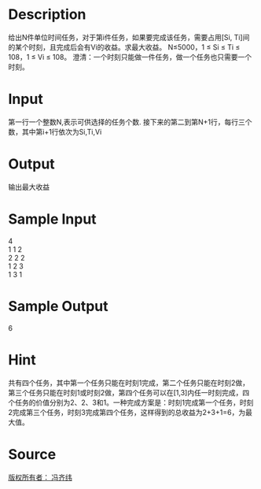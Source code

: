 
# Description

<div class="content"><p>给出N件单位时间任务，对于第i件任务，如果要完成该任务，需要占用[Si, Ti]间的某个时刻，且完成后会有Vi的收益。求最大收益。 N≤5000，1 ≤ Si ≤ Ti ≤ 108，1 ≤ Vi ≤ 108。 澄清：一个时刻只能做一件任务，做一个任务也只需要一个时刻。</p></div>

# Input

<div class="content"><p>第一行一个整数N,表示可供选择的任务个数. 接下来的第二到第N+1行，每行三个数，其中第i+1行依次为Si,Ti,Vi</p></div>

# Output

<div class="content"><p>输出最大收益</p></div>

# Sample Input

<div class="content"><span class="sampledata">4<br/>
1 1 2<br/>
2 2 2<br/>
1 2 3<br/>
1 3 1<br/>
</span></div>

# Sample Output

<div class="content"><span class="sampledata">6</span></div>

# Hint

<div class="content"><p></p><p>共有四个任务，其中第一个任务只能在时刻1完成，第二个任务只能在时刻2做，第三个任务只能在时刻1或时刻2做，第四个任务可以在[1,3]内任一时刻完成，四个任务的价值分别为2、2、3和1。一种完成方案是：时刻1完成第一个任务，时刻2完成第三个任务，时刻3完成第四个任务，这样得到的总收益为2+3+1=6，为最大值。</p><p></p></div>

# Source

<div class="content"><p><a href="problemset.php?search=版权所有者： 冯齐纬">版权所有者： 冯齐纬</a></p></div>


